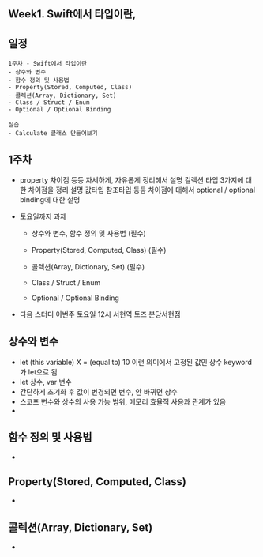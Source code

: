 ## Week1. Swift에서 타입이란,

## 일정

```
1주차 - Swift에서 타입이란
- 상수와 변수
- 함수 정의 및 사용법
- Property(Stored, Computed, Class)
- 콜렉션(Array, Dictionary, Set)
- Class / Struct / Enum
- Optional / Optional Binding

실습
- Calculate 클래스 만들어보기
```

## 1주차

- property 차이점 등등 자세하게, 자유롭게 정리해서 설명
  컬렉션 타입 3가지에 대한 차이점을 정리 설명
  값타입 참조타입 등등 차이점에 대해서
  optional / optional binding에 대한 설명
- 토요일까지 과제

  - 상수와 변수, 함수 정의 및 사용법 (필수)
  - Property(Stored, Computed, Class) (필수)

  - 콜렉션(Array, Dictionary, Set) (필수)
  - Class / Struct / Enum
  - Optional / Optional Binding
- 다음 스터디 이번주 토요일 12시 서현역 토즈 분당서현점

## 상수와 변수

- let (this variable) X = (equal to) 10 이런 의미에서 고정된 값인 상수 keyword가 let으로 됨
- let 상수, var 변수
- 간단하게 초기화 후 값이 변경되면 변수, 안 바뀌면 상수
- 스코프 변수와 상수의 사용 가능 범위, 메모리 효율적 사용과 관계가 있음
- 

## 함수 정의 및 사용법

- 

## Property(Stored, Computed, Class)

- 

## 콜렉션(Array, Dictionary, Set)

- 